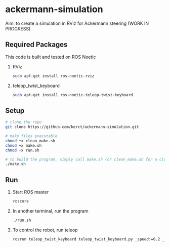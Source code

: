 # ackermann-simulation
Aim: to create a simulation in RViz for Ackermann steering (WORK IN PROGRESS)

## Required Packages
This code is built and tested on ROS Noetic

1. RViz
	```bash
	sudo apt-get install ros-noetic-rviz
	```
1. teleop_twist_keyboard
	```bash
	sudo apt-get install ros-noetic-teleop-twist-keyboard
	```

## Setup
```bash
# clone the repo
git clone https://github.com/kerct/ackermann-simulation.git

# make files executable
chmod +x clean_make.sh
chmod +x make.sh
chmod +x run.sh

# to build the program, simply call make.sh (or clean_make.sh for a clean build)
./make.sh
```

## Run
1. Start ROS master
	```bash
	roscore
	```
1. In another terminal, run the program
	```bash
	./run.sh
	```
1. To control the robot, run teleop
	```bash
	rosrun teleop_twist_keyboard teleop_twist_keyboard.py _speed:=0.2 _turn:=0.5
	```
